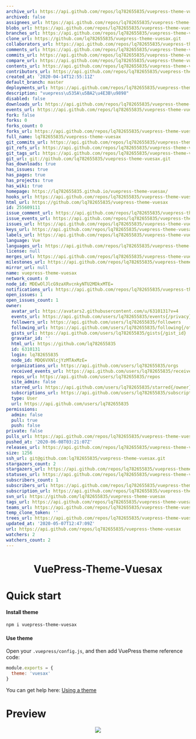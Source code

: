 ```yaml
---
archive_url: https://api.github.com/repos/lq782655835/vuepress-theme-vuesax/{archive_format}{/ref}
archived: false
assignees_url: https://api.github.com/repos/lq782655835/vuepress-theme-vuesax/assignees{/user}
blobs_url: https://api.github.com/repos/lq782655835/vuepress-theme-vuesax/git/blobs{/sha}
branches_url: https://api.github.com/repos/lq782655835/vuepress-theme-vuesax/branches{/branch}
clone_url: https://github.com/lq782655835/vuepress-theme-vuesax.git
collaborators_url: https://api.github.com/repos/lq782655835/vuepress-theme-vuesax/collaborators{/collaborator}
comments_url: https://api.github.com/repos/lq782655835/vuepress-theme-vuesax/comments{/number}
commits_url: https://api.github.com/repos/lq782655835/vuepress-theme-vuesax/commits{/sha}
compare_url: https://api.github.com/repos/lq782655835/vuepress-theme-vuesax/compare/{base}...{head}
contents_url: https://api.github.com/repos/lq782655835/vuepress-theme-vuesax/contents/{+path}
contributors_url: https://api.github.com/repos/lq782655835/vuepress-theme-vuesax/contributors
created_at: '2020-04-14T12:55:11Z'
default_branch: master
deployments_url: https://api.github.com/repos/lq782655835/vuepress-theme-vuesax/deployments
description: "vuepress\u535A\u5BA2\u4E3B\u9898"
disabled: false
downloads_url: https://api.github.com/repos/lq782655835/vuepress-theme-vuesax/downloads
events_url: https://api.github.com/repos/lq782655835/vuepress-theme-vuesax/events
fork: false
forks: 0
forks_count: 0
forks_url: https://api.github.com/repos/lq782655835/vuepress-theme-vuesax/forks
full_name: lq782655835/vuepress-theme-vuesax
git_commits_url: https://api.github.com/repos/lq782655835/vuepress-theme-vuesax/git/commits{/sha}
git_refs_url: https://api.github.com/repos/lq782655835/vuepress-theme-vuesax/git/refs{/sha}
git_tags_url: https://api.github.com/repos/lq782655835/vuepress-theme-vuesax/git/tags{/sha}
git_url: git://github.com/lq782655835/vuepress-theme-vuesax.git
has_downloads: true
has_issues: true
has_pages: true
has_projects: true
has_wiki: true
homepage: https://lq782655835.github.io/vuepress-theme-vuesax/
hooks_url: https://api.github.com/repos/lq782655835/vuepress-theme-vuesax/hooks
html_url: https://github.com/lq782655835/vuepress-theme-vuesax
id: 255609111
issue_comment_url: https://api.github.com/repos/lq782655835/vuepress-theme-vuesax/issues/comments{/number}
issue_events_url: https://api.github.com/repos/lq782655835/vuepress-theme-vuesax/issues/events{/number}
issues_url: https://api.github.com/repos/lq782655835/vuepress-theme-vuesax/issues{/number}
keys_url: https://api.github.com/repos/lq782655835/vuepress-theme-vuesax/keys{/key_id}
labels_url: https://api.github.com/repos/lq782655835/vuepress-theme-vuesax/labels{/name}
language: Vue
languages_url: https://api.github.com/repos/lq782655835/vuepress-theme-vuesax/languages
license: null
merges_url: https://api.github.com/repos/lq782655835/vuepress-theme-vuesax/merges
milestones_url: https://api.github.com/repos/lq782655835/vuepress-theme-vuesax/milestones{/number}
mirror_url: null
name: vuepress-theme-vuesax
network_count: 0
node_id: MDEwOlJlcG9zaXRvcnkyNTU2MDkxMTE=
notifications_url: https://api.github.com/repos/lq782655835/vuepress-theme-vuesax/notifications{?since,all,participating}
open_issues: 1
open_issues_count: 1
owner:
  avatar_url: https://avatars2.githubusercontent.com/u/6310131?v=4
  events_url: https://api.github.com/users/lq782655835/events{/privacy}
  followers_url: https://api.github.com/users/lq782655835/followers
  following_url: https://api.github.com/users/lq782655835/following{/other_user}
  gists_url: https://api.github.com/users/lq782655835/gists{/gist_id}
  gravatar_id: ''
  html_url: https://github.com/lq782655835
  id: 6310131
  login: lq782655835
  node_id: MDQ6VXNlcjYzMTAxMzE=
  organizations_url: https://api.github.com/users/lq782655835/orgs
  received_events_url: https://api.github.com/users/lq782655835/received_events
  repos_url: https://api.github.com/users/lq782655835/repos
  site_admin: false
  starred_url: https://api.github.com/users/lq782655835/starred{/owner}{/repo}
  subscriptions_url: https://api.github.com/users/lq782655835/subscriptions
  type: User
  url: https://api.github.com/users/lq782655835
permissions:
  admin: false
  pull: true
  push: false
private: false
pulls_url: https://api.github.com/repos/lq782655835/vuepress-theme-vuesax/pulls{/number}
pushed_at: '2020-06-08T03:21:07Z'
releases_url: https://api.github.com/repos/lq782655835/vuepress-theme-vuesax/releases{/id}
size: 1256
ssh_url: git@github.com:lq782655835/vuepress-theme-vuesax.git
stargazers_count: 2
stargazers_url: https://api.github.com/repos/lq782655835/vuepress-theme-vuesax/stargazers
statuses_url: https://api.github.com/repos/lq782655835/vuepress-theme-vuesax/statuses/{sha}
subscribers_count: 1
subscribers_url: https://api.github.com/repos/lq782655835/vuepress-theme-vuesax/subscribers
subscription_url: https://api.github.com/repos/lq782655835/vuepress-theme-vuesax/subscription
svn_url: https://github.com/lq782655835/vuepress-theme-vuesax
tags_url: https://api.github.com/repos/lq782655835/vuepress-theme-vuesax/tags
teams_url: https://api.github.com/repos/lq782655835/vuepress-theme-vuesax/teams
temp_clone_token: ''
trees_url: https://api.github.com/repos/lq782655835/vuepress-theme-vuesax/git/trees{/sha}
updated_at: '2020-05-07T12:47:09Z'
url: https://api.github.com/repos/lq782655835/vuepress-theme-vuesax
watchers: 2
watchers_count: 2
---
```



<h1 align="center">VuePress-Theme-Vuesax</h1>

# Quick start

#### Install theme

```sh
npm i vuepress-theme-vuesax
```

#### Use theme

Open your `.vuepress/config.js`, and then add VuePress theme reference code:
```js
module.exports = {
  theme: 'vuesax'
}
```
You can get help here: [Using a theme](https://vuepress.vuejs.org/theme/using-a-theme.html#theme-shorthand)

# Preview

<p align="center"><img src="https://user-images.githubusercontent.com/6310131/79226928-c513fa80-7e91-11ea-82c6-503920266ea9.png"/></p>